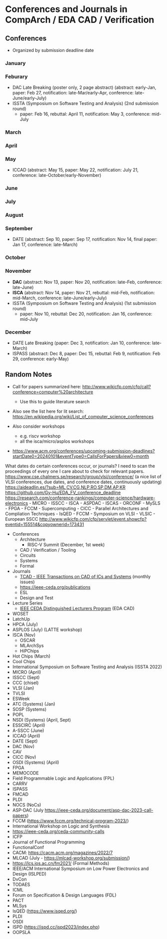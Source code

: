 # Conferences and Journals in CompArch / EDA CAD / Verification

## Conferences

- Organized by submission deadline date

### January

### Feburary

- DAC Late Breaking (poster only, 2 page abstract) (abstract: early-Jan, paper: Feb 27, notification: late-Mar/early-Apr, conference: late-June/early-July)
- ISSTA (Symposium on Software Testing and Analysis) (2nd submission round)
    - paper: Feb 16, rebuttal: April 11, notification: May 3, conference: mid-July

### March

### April

### May

- ICCAD (abstract: May 15, paper: May 22, notification: July 21, conference: late-October/early-November)

### June

### July

### August

### September

- DATE (abstract: Sep 10, paper: Sep 17, notification: Nov 14, final paper: Jan 17, conference: late-March)

### October

### November

- **DAC** (abstract: Nov 13, paper: Nov 20, notification: late-Feb, conference: late-June)
- **ISCA** (abstract: Nov 14, paper: Nov 21, rebuttal: mid-Feb, notification: mid-March, conference: late-June/early-July)
- ISSTA (Symposium on Software Testing and Analysis) (1st submission round)
    - paper: Nov 10, rebuttal: Dec 20, notification: Jan 16, conference: mid-July

### December

- DATE Late Breaking (paper: Dec 3, notification: Jan 10, conference: late-March)
- ISPASS (abstract: Dec 8, paper: Dec 15, rebuttal: Feb 9, notification: Feb 29, conference: early-May)

## Random Notes

- Call for papers summarized here: http://www.wikicfp.com/cfp/call?conference=computer%20architecture
    - Use this to guide literature search
- Also see the list here for lit search: https://en.wikipedia.org/wiki/List_of_computer_science_conferences


- Also consider workshops
    - e.g. riscv workshop
    - all the isca/micro/asplos workshops

- https://www.acm.org/conferences/upcoming-submission-deadlines?startDate0=20240101&eventType0=CallsForPapers&view0=month

What dates do certain conferences occur, or journals?
I need to scan the proceedings of every one I care about to check for relevant papers.
https://www.cse.chalmers.se/research/group/vlsi/conference/ (a nice list of VLSI conferences, due dates, and conference dates, continuously updating)
https://aideadlin.es/?sub=ML,CV,CG,NLP,RO,SP,DM,AP,KR
https://github.com/Gy-Hu/EDA_FV_conference_deadline
https://research.com/conference-rankings/computer-science/hardware-electronics
    - MICRO
    - ISSCC
    - ISCA
    - ASPDAC
    - ISCAS
    - ORCONF
    - MySLS
    - FPGA
    - FCCM
    - Supercomputing
    - CICC
    - Parallel Architectures and Compliation Techniques
    - IsQED
    - FCCM
    - Symposium on VLSI
    - VLSIC
    - European SSCC
http://www.wikicfp.com/cfp/servlet/event.showcfp?eventid=155514&copyownerid=173431
- Conferences
    - Architecture
        - RISC-V Summit (December, 1st week)
    - CAD / Verification / Tooling
    - Circuits
    - Systems
    - Formal
- Journals
    - [TCAD - IEEE Transactions on CAD of ICs and Systems](https://ieeexplore.ieee.org/xpl/mostRecentIssue.jsp?punumber=43) (monthly issues)
    - https://ieee-ceda.org/publications
    - ESL
    - Design and Test
- Lecture Series
    - [IEEE CEDA Distinguished Lecturers Program](https://ieee-ceda.org/distinguished-lecturers-program) (EDA CAD)
- WOSET
- LatchUp
- HPCA (July)
- ASPLOS (July) (LATTE workshop)
- ISCA (Nov)
    - OSCAR
    - MLArchSys
    - HiPChips
- Hot Chips (March)
- Cool Chips
- International Symposium on Software Testing and Analysis (ISSTA 2022)
- MICRO (April)
- ISSCC (Sept)
- CCC (chisel)
- VLSI (Jan)
- TVLSI
- ESWeek
- ATC (Systems) (Jan)
- SOSP (Systems)
- POPL
- NSDI (Systems) (April, Sept)
- ESSCIRC (April)
- A-SSCC (June)
- ICCAD (April)
- DATE (Sept)
- DAC (Nov)
- CAV
- CICC (Nov)
- OSDI (Systems) (April)
- FPGA
- MEMOCODE
- Field Programmable Logic and Applications (FPL)
- CARRV
- ISPASS
- FMCAD
- PLDI
- NOCS (NoCs)
- ASP-DAC (July https://ieee-ceda.org/document/asp-dac-2023-call-papers)
- FCCM (https://www.fccm.org/technical-program-2023/)
- International Workshop on Logic and Synthesis
- https://ieee-ceda.org/ceda-community-calls
- ICFP
- Journal of Functional Programming
- FunctionalConf
- CACM: https://cacm.acm.org/magazines/2022/7
- MLCAD (July - https://mlcad-workshop.org/submission/)
- https://lcs.ios.ac.cn/fm2021/ (Formal Methods)
- IEEE/ACM International Symposium on Low Power Electronics and Design (ISLPED)
- DvCon
- TODAES
- ICML
- Forum on Specification & Design Languages (FDL)
- PACT
- MLSys
- IsQED (https://www.isqed.org/)
- PLDI
- OSDI
- ISPD (https://ispd.cc/ispd2023/index.php)
- OOPSLA
